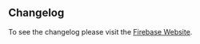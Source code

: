 ## Changelog
To see the changelog please visit the [Firebase Website](https://firebase.google.com/support/release-notes/android).
